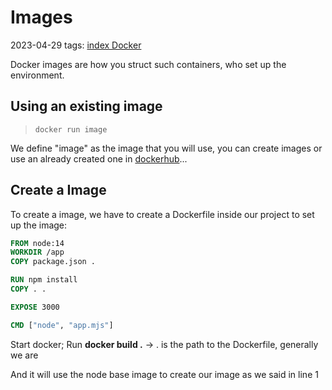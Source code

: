 # Images
2023-04-29
tags: [index Docker](index%20Docker.md)

Docker images are how you struct such containers, who set up the environment.

## Using an existing image 

> `docker run image` 

We define "image" as the image that you will use, you can create images or use an already created one in [dockerhub](https://hub.docker.com/)...

## Create a Image

To create a image, we have to create a Dockerfile inside our project to set up the image:

 ~~~Dockerfile
 FROM node:14
 WORKDIR /app
 COPY package.json .

 RUN npm install
 COPY . .
 
 EXPOSE 3000
 
 CMD ["node", "app.mjs"]
 ~~~

Start docker;
Run **docker build .** -> . is the path to the Dockerfile, generally we are 

And it will use the node base image to create our image as we said in line 1

##


